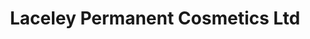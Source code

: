 ---
title: "Laceley Permanent Cosmetics Ltd"
url: /hawick/laceley-permanent-cosmetics-ltd/
shop: beauty
---